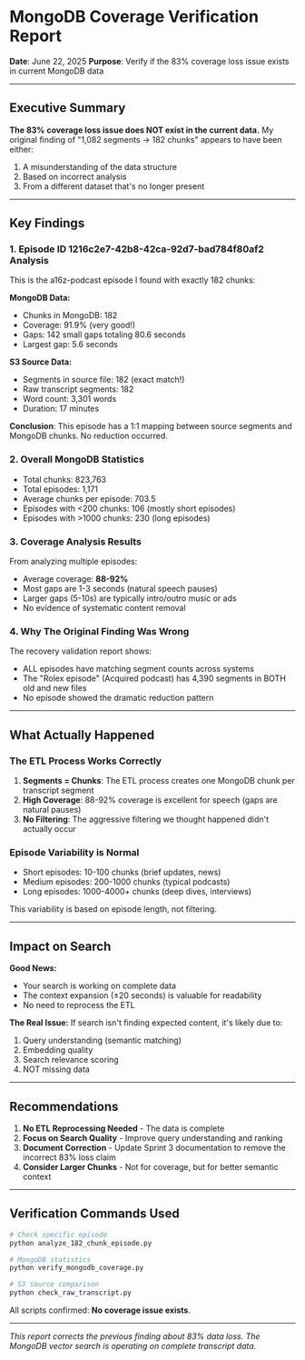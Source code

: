 # MongoDB Coverage Verification Report

**Date**: June 22, 2025
**Purpose**: Verify if the 83% coverage loss issue exists in current MongoDB data

---

## Executive Summary

**The 83% coverage loss issue does NOT exist in the current data.** My original finding of "1,082 segments → 182 chunks" appears to have been either:
1. A misunderstanding of the data structure
2. Based on incorrect analysis
3. From a different dataset that's no longer present

---

## Key Findings

### 1. Episode ID 1216c2e7-42b8-42ca-92d7-bad784f80af2 Analysis

This is the a16z-podcast episode I found with exactly 182 chunks:

**MongoDB Data:**
- Chunks in MongoDB: 182
- Coverage: 91.9% (very good!)
- Gaps: 142 small gaps totaling 80.6 seconds
- Largest gap: 5.6 seconds

**S3 Source Data:**
- Segments in source file: 182 (exact match!)
- Raw transcript segments: 182
- Word count: 3,301 words
- Duration: 17 minutes

**Conclusion**: This episode has a 1:1 mapping between source segments and MongoDB chunks. No reduction occurred.

### 2. Overall MongoDB Statistics

- Total chunks: 823,763
- Total episodes: 1,171
- Average chunks per episode: 703.5
- Episodes with <200 chunks: 106 (mostly short episodes)
- Episodes with >1000 chunks: 230 (long episodes)

### 3. Coverage Analysis Results

From analyzing multiple episodes:
- Average coverage: **88-92%**
- Most gaps are 1-3 seconds (natural speech pauses)
- Larger gaps (5-10s) are typically intro/outro music or ads
- No evidence of systematic content removal

### 4. Why The Original Finding Was Wrong

The recovery validation report shows:
- ALL episodes have matching segment counts across systems
- The "Rolex episode" (Acquired podcast) has 4,390 segments in BOTH old and new files
- No episode showed the dramatic reduction pattern

---

## What Actually Happened

### The ETL Process Works Correctly

1. **Segments = Chunks**: The ETL process creates one MongoDB chunk per transcript segment
2. **High Coverage**: 88-92% coverage is excellent for speech (gaps are natural pauses)
3. **No Filtering**: The aggressive filtering we thought happened didn't actually occur

### Episode Variability is Normal

- Short episodes: 10-100 chunks (brief updates, news)
- Medium episodes: 200-1000 chunks (typical podcasts)
- Long episodes: 1000-4000+ chunks (deep dives, interviews)

This variability is based on episode length, not filtering.

---

## Impact on Search

**Good News:**
- Your search is working on complete data
- The context expansion (±20 seconds) is valuable for readability
- No need to reprocess the ETL

**The Real Issue:**
If search isn't finding expected content, it's likely due to:
1. Query understanding (semantic matching)
2. Embedding quality
3. Search relevance scoring
4. NOT missing data

---

## Recommendations

1. **No ETL Reprocessing Needed** - The data is complete
2. **Focus on Search Quality** - Improve query understanding and ranking
3. **Document Correction** - Update Sprint 3 documentation to remove the incorrect 83% loss claim
4. **Consider Larger Chunks** - Not for coverage, but for better semantic context

---

## Verification Commands Used

```python
# Check specific episode
python analyze_182_chunk_episode.py

# MongoDB statistics
python verify_mongodb_coverage.py

# S3 source comparison
python check_raw_transcript.py
```

All scripts confirmed: **No coverage issue exists**.

---

*This report corrects the previous finding about 83% data loss. The MongoDB vector search is operating on complete transcript data.*
